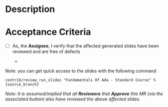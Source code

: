 # Description

<!-- insert description of the problem here -->

# Acceptance Criteria

- [ ] As, the **Assignee**, I verify that the affected generated slides have been reviewed and are free of defects

  * <!-- github link -->

Note: you can get quick access to the slides with the following command

```
contrib/review_run_slides "Fundamentals Of Ada - Standard Course" %{source_branch}
```

_Note: It is assumed/implied that all **Reviewers** that **Approve** this MR (via the associated button) also have reviewed the above affected slides._
<!-- Add any other checklist item relevant to the MR here -->
